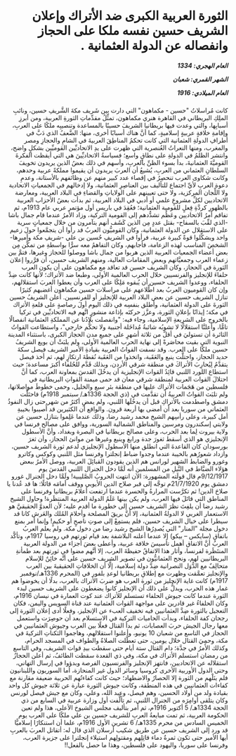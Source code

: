 <h1 dir="rtl">الثورة العربية الكبرى ضد الأتراك وإعلان الشريف حسين نفسه ملكا على الحجاز وانفصاله عن الدولة العثمانية .</h1>

<h5 dir="rtl">العام الهجري:  1334

الشهر القمري: شعبان

العام الميلادي: 1916</h5>

<p dir="rtl">كانت مُراسلاتُ "حسين - مكماهون" التي دارت بين شَريف مكةَ الشَّريفِ حسين، ونائبِ الملِكِ البريطاني في القاهرة هنري مكماهون، تمثِّلُ مقدِّماتِ الثورةِ العربية، ومن أبرزِ أسبابِها، والتي وعدت فيها بريطانيا الشريفَ حسينًا بالمساعدة وتنصيبِه ملكًا على العربِ، وإقامةِ خلافةٍ عربيةٍ إسلاميةٍ، كما أنَّ هناك أسبابًا أخرى، منها: الضَّعفُ الذي دَبَّ في أطرافِ الدولةِ العثمانية التي كانت تحكمُ المناطِقَ العربيةَ في  الشامِ والحجازِ ومصر والمغرب، ومنها النعراتُ العُنصرية التي ظهرت على يدِ الاتحاديِّين القوميِّين بشكلٍ واضح، وانتشر الظلمُ في الدولةِ على نطاقٍ واسع؛ فسياسةُ الاتحاديِّينَ هي التي أيقظت الفكرةَ القوميَّةَ العثمانيةَ، بدأ بسوء الظنِّ بالعربِ، وأسهم في ذلك بعضُ الذين يريدون تخويفَ السلطانِ العثماني من العربِ، يُشيعُ أن العربَ يريدون أن يقيموا مملكةً عربية وحدهم، وكانت شكاوى العرب تنحصِرُ في إقصاء عدد كبير منهم عن وظائفهم بالأستانة، وعدمِ دعوة العربِ لأيِّ اجتماع للتأليف بين العناصِرِ العثمانية، ولا إدخالهم في الجمعياتِ الاتحادية ولا اللِّجان المركزية، ولا حتى تعيينهم على الولاياتِ والقضاءِ في البلاد العربية، ومعارضة الاتحاديين لكلِّ مشروعٍ علمي أو أدبي في البلاد العربية، ثم بدأت بعضُ الأحزاب العربية بالظهورِ كردَّةِ فِعلٍ للقومية العثمانية؛ فعُقِدَ في باريس أول مؤتمر عربي عام 1913م، ثم تفاقم أمرُ الاتحاديين وعَظُم تشدُّدهم إلى القومية التركية، وزاد الأمرُ عندما قام جمال باشا -الذي لقِّبَ بالسفاح- بقتل عددٍ مِن الذين كَشَف أنهم يتآمرون من خلال جمعياتٍ سرية على الاستقلال عن الدولة العثمانية، وكان القوميُّون العربُ قد رأوا أن يتجمَّعوا حولَ زعيم واحد ويشكِّلوا قوةً كبيرة عربية، فرأوا في الشريفِ حُسين بن علي -شريفِ مكة وأميرِها- الشخصَ المناسب لهذه الزعامة، فأجابهم، وكان التفاهمُ معه سرًّا بواسطةِ من تمكَّن مِن بعض أعضاء الجمعيات العربية الذين هربوا من جمال باشا ووصلوا للحجاز وغيرها، فتمَّ بين زعماء العرب وجمعيَّاتهم وبعضِ المقامات العالية، ومنهم الشريف حسين، أن قرَّروا إعلان الثورة في الحجاز، وكان الشريف حسين قد تعاقد مع مكماهون على أن يكون العرب حلفاءَ للإنجليز والفرنسيين خلال الحرب العالمية الأولى، وطبعا ضد الأتراك؛ لأنها كانت ضِدَّ الحلفاء، ووعدوا الشريف حسين أن يُبقوه مَلِكًا على العرب وأن يعطوا العربَ استقلالهم، وإن كان القوميون العربُ بعد اطِّلاعهم على مراسلات حسين مكماهون أغضبهم كثيرًا تنازل الشريف حسين عن بعض البلاد العربية للإنجليز أو للفرنسيين. أعلن الشريفُ حسين الثورةَ على الدولة العثمانية، وأطلق بنفسِه في ذلك اليوم أولَ رصاصةٍ على قلعةِ الأتراك في مكة؛ إيذانًا بإعلانِ الثورة، وعزَّز حركتَه بإذاعة منشورٍ اتَّهم فيه الاتحاديِّين في تركيا بالخروج على الشريعةِ الإسلامية، وجاء فيه: "وانفصلت بلادُنا عن المملكةِ العثمانية انفصالًا تامًّا، وأعلنَّا استقلالًا لا تشوبُه شائبةُ مُداخَلة أجنبية ولا تحكُّم خارجي"، واستطاعت القواتُ الثائرة أن تستوليَ في أقلَّ من ثلاثة أشهرٍ على جميعِ مدن الحجاز الكبرى، باستثناء المدينة النبوية التي بقيت محاصَرةً إلى نهاية الحرب العالمية الأولى، ولم يلبَثْ أن بويع الشريفُ حسين ملكًا على العرب. وقد نسفت القواتُ العربية بقيادةِ الأمير الشريف فيصل سكةَ حديد الحجاز، واحتلَّت ينبع والعَقَبة، واتخذوا من العَقَبة نُقطةَ ارتكازٍ لهم، ثم أخذ فيصل يتقدَّمُ لِيُحارِبَ الأتراكَ في منطقة شرقي الأردن، وبذلك قَدَّم للحُلفاء أكبرَ مساعدة؛ حيث استطاع اللورد اللنبي قائِدُ القوات الإنجليزية أن يدخُلَ القدسَ بمعاونة العرب، كما أنَّ احتلالَ القوات العربية لمنطقة شرقي معان قد حمى ميمنة القواتِ البريطانية في فلسطين من هَجَمات الأتراك عليها في منطقة بئر سبع والخليل، وحمى خطوطَ مواصلاتها، ولم تلبَث القواتُ العربيةُ أن تقدَّمت في (ذي الحجة 1336هـ/ سبتمبر 1918م) فاحتَلَّت دمشق واصطدمت بالأتراكِ قبل أن يدخُلَها اللنبي، ولم يمضِ أكثرُ من شهر حتى زال النفوذُ العثماني من سوريا بعد أن أمضى بها أربعة قرون. والواقع أن الكثيرين قد أُصيبوا بخيبةِ أمل كبيرة، وعلى رأسِهم الشيخ محمد رشيد رضا، وذلك عندما عَلِموا بتنازل حسين عن ولايتي إسكندرون ومرسين والمناطق الشمالية السورية، ووافق على مصالح فرنسا في ولاية بيروت لِما بعد الحرب، وعلى مصالح بريطانيا في البصرة وبغداد، وأنَّ الأسطول الإنجليزي هو الذي أسقط ثغورَ جدة ورابغ وينبع وغيرها من موانئ الحجاز، وأن ثغرَ بورسودان كان القاعدةَ التي انطلق منها الأسطول الإنجليزي لدعم ثورة الشريف حسين، وازداد شعورُهم بالخيبة عندما وجدوا ضباط إنجلترا وفرنسا مثل اللنبي وكوكس وكاترو وغورو والضابط الشهير لورانس هم الذين يقودون القبائِلَ العربية، ووصل الأمرُ ببعض هؤلاء الضبَّاط في النَّيلِ من المسلمين أنه لَمَّا دخل الجنرال اللنبي القدسَ يوم 9/12/1917م قال قولَته المشهورة: الآن انتهت الحروبُ الصَّليبية! ولَمَّا دخل الجنرال غورو دمشق يوم 21/7/1920م توجَّه إلى قبر صلاح الدين الأيوبي ووقف أمامَه قائلًا: ها قد عُدنا يا صلاحَ الدين! ثم تكرَّست المرارةُ والحسرة عندما ارتفعت أعلامُ بريطانيا وفرنسا على المناطق التي قاتَلَ فيها العرب، ولم يكن بينها عَلَمُ الدولة العربية المنتظَرة! وحاول الشيخ رشيد رضا أن يلفِتَ نظرَ الشريف حسين إلى خطورة ما أقدم عليه؛ لأن العدوَّ الحقيقيَّ هو الاستعمار الغربي لا الدولةُ العثمانية، إلا أنَّ بريقَ المصلحة وأحلامَ المُلك والعَرش كانا قد سيطرا على خيال الشريف حسين، فلم يستمِعْ إلى صوتِ ناصحٍ أو حكيمٍ! وإنما أمر بمنع دخول مجلة "المنار" التي يُصدِرُها الشيخ رشيد رضا من دخول مكة. ولم يعلم العربُ باتفاقِ (سايكس – بيكو) إلا عندما أعلنه البلاشفة بعد قيام ثورتهم في روسيا 1917م، وتأكَّد العربُ أنَّ الاتفاق أهمل تأسيسَ خلافة عربية، وأعطى بعضَ أجزاء من الدولة العربية المنتَظَرة لفرنسا، وأثار هذا الاتفاقُ حفيظةَ العرب، إلا أنَّهم مضوا في ثورتهم بعد طمأنةِ البريطانيين لهم، ونجح العثمانيُّون في تصوير الشريف حسين على أنَّه خائِنٌ للإسلام متحالِفٌ مع الدُّوَل النصرانية ضِدَّ دولة إسلامية، إلَّا أن الخلافاتِ الحقيقيةَ بين العرب والإنجليز تعمَّقت وظهرت مع إطلاقِ بريطانيا لوعدِ بلفور في (المحرم 1336هـ/نوفمبر 1917م) كانت غاية الإنجليز من ثورة العرب هو ضربَ الأتراك بالعرب، بدلًا أن يخوضوا هم غمار هذه الحرب، ويدلُّ على ذلك أن الإنجليز كانوا يضغطون على الشريف حسين لبدء الثورة عندما كانت جيوش الحلفاء تستسلم للأتراك عند كوت العمارة في نيسان 1916م، وكان الحلفاءُ غير قادرين على مواجهة القوات العثمانية عند قناة السويس واليمن، فكان التعجيل بالثورة ضِدَّ العثمانيين فيه تخفيف العبء عن الإنجليز، وفعلًا أدى إعلان الثورة إلى رجحان كفة الحلفاء، وبدأت الحاميات التركية في الاستسلام بعد أن حوصِرَت واستعمل معها رجال الجيش حربَ العصابات، ثم بدأ القتال فعلًا بين العرب وجيوش العثمانيين في الحجاز في التاسع من شعبان 10 يونيو، وأعلنوا استقلالهم، وهاجموا الثكناتِ التركيةَ في مكة، وحمِيَ القتال خلال يومين، حتى تعطَّلت الصلاةُ والطواف في المسجد الحرام، وكذلك الأمرُ في جدَّة؛ دام القتال ستة أيام حتى سقطت بيدِ قوات الشريف، وفي التاسع من رمضان استسلم الأتراك في مكة، وفي ذي القعدة سقطت الطائفُ، ثم أعلن الحجازُ استقلاله عن الاتحاديين، فانتهز الإنجليز والفرنسيون الفرصة وبدؤوا في إرسال التهاني، وحتى الدول الأوربية الأخرى كروسيا وسائر الدول غير المنحازة، أما السوريون واللبنانيون فلم ينَلْهم من الثورة إلا الحصارُ والاضطهاد؛ حيث كانت كفاءتُهم الحربية ضعيفة مقارنة مع كفاءات العثمانيين في هذه المنطقة، وكانت جيوش الثورة عبارة عن ثلاثة جيوش كل واحد بقيادة ولد من أولاد الحسين، وهم فيصل، وعبد الله، وعلي، وكان مع جيش فيصل لورنس وكان يتلقى أوامِرَه من الجنرال اللنبي، ثم تألَّفت أول وزارة عربية في السابع من ذي الحجة 1334هـ/ 5 أكتوبر 1916م، ثم أمر بتأليف مجلس الشيوخ الأعلى، هذا ولم تعين الحكومة العربية، ثم تمت مبايعةُ العربِ للشريف حسين بن علي ملكًا على العرب يوم الخميس السادس من محرم 1335هـ/ 6 تشرين الأول 1916م، علما أن استنكارًا إسلاميًّا قد ورد إلى الشريف حسين عن طريق شكيب أرسلان الذي قال له: أتقاتل العربَ بالعربِ أيها الأمير حتى تكون ثمرةُ دماء قاتِلِهم ومقتولِهم استيلاء إنجلترا على جزيرة العرب، وفرنسا على سوريا، واليهود على فلسطين، وهذا ما حصل بالفعل!!</p></br>

